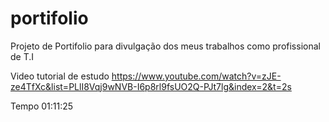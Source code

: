 # portifolio

Projeto de Portifolio para divulgação dos meus trabalhos como profissional de T.I

Video tutorial de estudo
https://www.youtube.com/watch?v=zJE-ze4TfXc&list=PLlI8Vqj9wNVB-I6p8rl9fsUO2Q-PJt7lg&index=2&t=2s

Tempo 01:11:25
